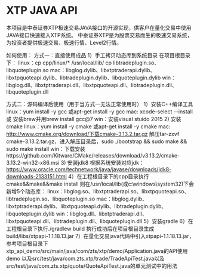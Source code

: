 # XTP JAVA API
本项目是中泰证券XTP极速交易JAVA接口的开源实现，供客户在量化交易中使用JAVA接口快速接入XTP系统。
中泰证券XTP是为股票交易而生的极速交易系统，为投资者提供极速交易、极速行情、Level2行情。

如何使用：
方式一：直接使用成品
1）手工拷贝动态库到系统目录
   在项目根目录下：
   linux：cp cpp/linux/* /usr/local/lib/
          cp libtradeplugin.so、libquoteplugin.so
   mac：libglog.dylib、libxtptraderapi.dylib、libxtpquoteapi.dylib、libtradeplugin.dylib、libquoteplugin.dylib
   win：libglog.dll、libxtptraderapi.dll、libxtpquoteapi.dll、libtradeplugin.dll、libquoteplugin.dll

方式二：源码编译后使用（用于当方式一无法正常使用时）
1）安装C++编译工具
   linux：yum install -y gcc 或apt-get install -y gcc
   mac: xcode-select --install 或 安装brew并用brew install gcc@7
   win：安装visual stuido 2015
2) 安装cmake
   linux：yum install -y cmake 或apt-get install -y cmake
   mac:  http://www.cmake.org/download/下载cmake-3.13.2.tar.gz 解压tar-zxvf cmake-3.13.2.tar.gz，进入解压目录后，sudo ./bootstrap && sudo make && sudo make install
   win：下载安装https://github.com/Kitware/CMake/releases/download/v3.13.2/cmake-3.13.2-win32-x86.msi
3) 安装jdk8
   根据系统安装对应jdk：https://www.oracle.com/technetwork/java/javase/downloads/jdk8-downloads-2133151.html
4）在工程根目录下的cpp目录执行cmake&&make&&make install 则在/usr/local/lib(或c:\windows\system32\)下会新增5个动态库：
    linux：libglog.so、libxtptraderapi.so、libxtpquoteapi.so、libtradeplugin.so、libquoteplugin.so
    mac：libglog.dylib、libxtptraderapi.dylib、libxtpquoteapi.dylib、libtradeplugin.dylib、libquoteplugin.dylib
    win：libglog.dll、libxtptraderapi.dll、libxtpquoteapi.dll、libtradeplugin.dll、libquoteplugin.dll
5）安装gradle
6）在工程根目录下执行./gradlew build 执行成功后在项目根目录生成build/libs/xtpapi-1.1.18.13.jar
7）在量化交易java代码中引入xtpapi-1.1.18.13.jar，参考项目根目录下xtp_api_demo/src/main/java/com/zts/xtp/demo/Application.java的API使用demo
   以及src/test/java/com.zts.xtp/trade/TradeApiTest.java以及src/test/java/com.zts.xtp/quote/QuoteApiTest.java的单元测试中的用法
 
